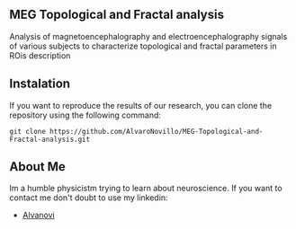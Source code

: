 ## MEG Topological and Fractal analysis

Analysis of magnetoencephalography and electroencephalography signals of various subjects to characterize topological and fractal parameters in ROis description

## Instalation

If you want to reproduce the results of our research, you can clone the repository using the following command:

    git clone https://github.com/AlvaroNovillo/MEG-Topological-and-Fractal-analysis.git

## About Me

Im a humble physicistm trying to learn about neuroscience. If you want to contact me don't doubt to use my linkedin:
* [Alvanovi](https://www.linkedin.com/in/%C3%A1lvaro-novillo-correas-1b4452226)
